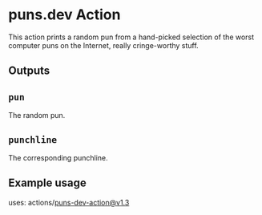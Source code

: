 # puns.dev Action

This action prints a random pun from a hand-picked selection of the worst computer puns on the Internet, really cringe-worthy stuff.

## Outputs

## `pun`

The random pun.

## `punchline`

The corresponding punchline.

## Example usage

uses: actions/puns-dev-action@v1.3